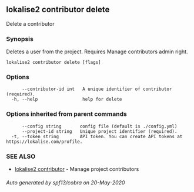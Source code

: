 ## lokalise2 contributor delete

Delete a contributor

### Synopsis

Deletes a user from the project. Requires Manage contributors admin right.

```
lokalise2 contributor delete [flags]
```

### Options

```
      --contributor-id int   A unique identifier of contributor (required).
  -h, --help                 help for delete
```

### Options inherited from parent commands

```
      --config string       config file (default is ./config.yml)
      --project-id string   Unique project identifier (required).
  -t, --token string        API token. You can create API tokens at https://lokalise.com/profile.
```

### SEE ALSO

* [lokalise2 contributor](lokalise2_contributor.md)	 - Manage project contributors

###### Auto generated by spf13/cobra on 20-May-2020
